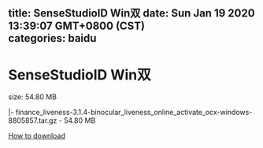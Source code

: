 
title: SenseStudiolD Win双
date: Sun Jan 19 2020 13:39:07 GMT+0800 (CST)    
categories: baidu
---

# SenseStudiolD Win双
size: 54.80 MB
 
 
|- finance_liveness-3.1.4-binocular_liveness_online_activate_ocx-windows-8805857.tar.gz - 54.80 MB

[How to download](https://bpcam.bemobtrk.com/go/2ceec3aa-1ca2-46d6-b9ff-aaa5c184517c?jno=4530)